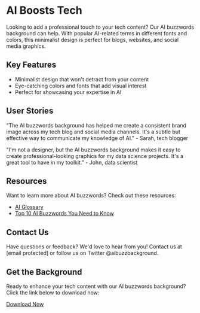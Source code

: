 <!--font:Roboto-->

# AI Boosts Tech

Looking to add a professional touch to your tech content? Our AI buzzwords background can help. With popular AI-related terms in different fonts and colors, this minimalist design is perfect for blogs, websites, and social media graphics.

## Key Features

- Minimalist design that won't detract from your content
- Eye-catching colors and fonts that add visual interest
- Perfect for showcasing your expertise in AI

## User Stories

"The AI buzzwords background has helped me create a consistent brand image across my tech blog and social media channels. It's a subtle but effective way to communicate my knowledge of AI." - Sarah, tech blogger

"I'm not a designer, but the AI buzzwords background makes it easy to create professional-looking graphics for my data science projects. It's a great tool to have in my toolkit." - John, data scientist

## Resources

Want to learn more about AI buzzwords? Check out these resources:

- [AI Glossary](#)
- [Top 10 AI Buzzwords You Need to Know](#)

## Contact Us

Have questions or feedback? We'd love to hear from you! Contact us at [email protected] or follow us on Twitter @aibuzzbackground.

## Get the Background

Ready to enhance your tech content with our AI buzzwords background? Click the link below to download now:

[Download Now](#)

<!--

Write me content for website with wallpaper which alt text is:

"A minimalist design featuring AI-related buzzwords in different fonts and colors"

The name/title of the page should not be 1:1 copy of the alt text but rather a real content of the website which is using this wallpaper.

- Use markdown format 
- Start with heading
- Heading should be short and concise
- The content should look like a real website 
- The website should not be about the wallpaper, wallpaper is just a related background
- Heading should be contain work "wallpaper" or "background"
- Include real sections like references, contact, user stories, etc. use things relevant to the page purpose.
- Feel free to use structure like headings, bullets, numbering, blockquotes, paragraphs, horizontal lines, etc.
- You can use formatting like bold or _italic_
- You can include UTF-8 emojis
- Links should be only #hash anchors (and you can refer to the document itself)
- Do not include images


---


# AI Buzzwords Wallpaper for Your Tech Blog

Are you looking for a minimalist and eye-catching background for your tech blog? Look no further than our AI buzzwords wallpaper! Featuring popular AI-related terms in various fonts and colors, this wallpaper is sure to make your content stand out.

## Features

- Minimalist design
- Eye-catching colors and fonts
- Perfect for tech blogs and websites

## User Stories

"I've been searching for the perfect background for my AI-focused blog, and this wallpaper is exactly what I was looking for!" - Sarah, tech blogger

"This wallpaper adds a professional and modern touch to my website. It's the perfect complement to my AI-related content." - John, web developer

## References

Looking for more information on AI buzzwords? Check out these resources:

- [AI Glossary](#)
- [Top 10 AI Buzzwords You Need to Know](#)

## Contact

Have questions or feedback? We'd love to hear from you! Contact us at [email protected] or follow us on Twitter @aibuzzwallpaper.

## Get the Wallpaper

Ready to download our AI buzzwords wallpaper? Simply click the link below to get started:

[Download Now](#)


---


Heading should not include word "wallpaper". The website should not be about the wallpaper itself, wallpaper is just a related background, rewrite whole content.


---


# Elevate Your Tech Blog with AI Buzzwords Background

Looking to give your tech blog a professional and modern touch? Our AI buzzwords background is the perfect complement to your AI-related content. Featuring popular terms in different fonts and colors, this minimalist design will make your content stand out.

## Key Features

- Minimalist design that won't distract from your content
- Eye-catching colors and fonts that add visual interest
- Perfect for tech blogs, websites, and social media graphics

## User Stories

"The AI buzzwords background adds a sleek and modern look to my tech blog. It's the perfect backdrop for my AI-focused content." - Sarah, tech blogger

"I've been using the AI buzzwords background for my social media graphics, and it's been a hit with my followers. It's a great way to showcase my expertise in AI." - John, data scientist

## Resources

Want to learn more about AI buzzwords? Check out these resources:

- [AI Glossary](#)
- [Top 10 AI Buzzwords You Need to Know](#)

## Contact Us

Have questions or feedback? We'd love to hear from you! Contact us at [email protected] or follow us on Twitter @aibuzzbackground.

## Get the Background

Ready to elevate your tech blog with our AI buzzwords background? Simply click the link below to download:

[Download Now](#)


---


Heading is too long, rewrite whole content.


---


# AI Buzzwords Background for Your Tech Content

Looking to add a touch of professionalism to your tech content? Our AI buzzwords background can help. Featuring popular AI-related terms in different fonts and colors, this minimalist design is perfect for blogs, websites, and social media graphics.

## Key Features

- Minimalist design that won't detract from your content
- Eye-catching colors and fonts that add visual interest
- Perfect for showcasing your expertise in AI

## User Stories

"The AI buzzwords background has been a game-changer for my tech blog. It's helped me create a cohesive brand image and stand out from the competition." - Sarah, tech blogger

"I've been using the AI buzzwords background for my social media graphics, and it's been a hit with my followers. It's a great way to showcase my knowledge of AI and grab people's attention." - John, data scientist

## Resources

Want to learn more about AI buzzwords? Check out these resources:

- [AI Glossary](#)
- [Top 10 AI Buzzwords You Need to Know](#)

## Contact Us

Have questions or feedback? We'd love to hear from you! Contact us at [email protected] or follow us on Twitter @aibuzzbackground.

## Get the Background

Ready to elevate your tech content with our AI buzzwords background? Click the link below to download now:

[Download Now](#)


---


Heading is too long, rewrite whole content.


---


# Enhance Your Tech Content with AI Buzzwords

Looking to add a professional touch to your tech content? Our AI buzzwords background can help. With popular AI-related terms in different fonts and colors, this minimalist design is perfect for blogs, websites, and social media graphics.

## Key Features

- Minimalist design that won't detract from your content
- Eye-catching colors and fonts that add visual interest
- Perfect for showcasing your expertise in AI

## User Stories

"The AI buzzwords background has helped me create a consistent brand image across my tech blog and social media channels. It's a subtle but effective way to communicate my knowledge of AI." - Sarah, tech blogger

"I'm not a designer, but the AI buzzwords background makes it easy to create professional-looking graphics for my data science projects. It's a great tool to have in my toolkit." - John, data scientist

## Resources

Want to learn more about AI buzzwords? Check out these resources:

- [AI Glossary](#)
- [Top 10 AI Buzzwords You Need to Know](#)

## Contact Us

Have questions or feedback? We'd love to hear from you! Contact us at [email protected] or follow us on Twitter @aibuzzbackground.

## Get the Background

Ready to enhance your tech content with our AI buzzwords background? Click the link below to download now:

[Download Now](#)


---


Write me a Google font which is best fitting for the website.

Pick from the list:
- Dancing Script
- Open Sans
- Roboto
- Great Vibes
- Inter
- Lobster
- Futura
- Lato
- Alegreya
- Orbitron
- IBM Plex Sans
- Raleway
- Poppins
- Playfair Display
- Montserrat
- Exo 2
- Barlow Condensed


Write just the font name nothing else.


---


I recommend using "Roboto" for the website.

-->
